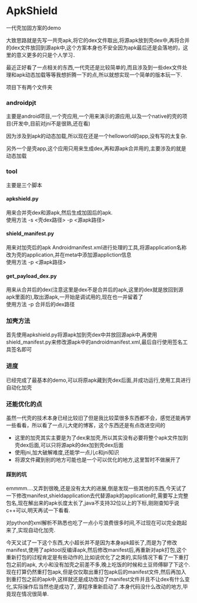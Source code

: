 # ApkShield
一代壳加固方案的demo

大致思路就是先写一共壳apk,将它的dex文件取出,将源apk放到壳dex中,再将合并的dex文件放回到源apk中,这个方案本身也不安全因为apk最后还是会落地的，这里的意义更多的只是个人学习．

最近正好看了一点相关的东西,一代壳还是比较简单的,而且涉及到一些dex文件处理和apk动态加载等等我想折腾一下的点,所以就想实现一个简单的版本玩一下.

项目下有两个文件夹

### androidpjt
主要是android项目,一个壳应用,一个用来演示的源应用,以及一个native的壳的项目(开发中,目前对jni不是很熟,还在看)

因为涉及到apk的动态加载,所以现在还是一个helloworld的app,没有写的太复杂.

另外一个是壳app,这个应用只用来生成dex,再和源apk合并用的,主要涉及的就是动态加载

### tool
主要是三个脚本

#### apkshield.py
用来合并壳dex和源apk,然后生成加固后的apk.<br>
使用方法 -s <壳dex路径> -p <源apk路径>

#### shield_manifest.py
用来对加壳后的apk Androidmanifest.xml进行处理的工具,将源application名称改为壳的application,并在meta中添加源appliction信息<br>
使用方法 -p <源apk路径>

#### get_payload_dex.py 
用来从合并后的dex(注意这里是dex不是合并后的apk,这里的dex就是放回到源apk里面的),取出源apk,一开始是调试用的,现在也一并留着了<br>
使用方法 -p 合并后的dex路径

### 加壳方法
首先使用apkshield.py将源apk加到壳dex中并放回源apk中,再使用shield_manifest.py来修改源apk中的androidmanifest.xml,最后自行使用签名工具签名即可

### 进度
已经完成了最基本的demo,可以将原apk藏到壳dex后面,并成功运行,使用工具进行自动化加壳

### 还能优化的点
虽然一代壳的技术本身已经比较旧了但是我比较菜很多东西都不会，感觉还能再学一些看看，所以看了一点儿大佬的博客，这个东西还是有点改进空间的<br>
+ 这里的加壳其实主要是为了dex来加壳,所以其实没有必要将整个apk文件加到壳dex后面,可以只将源apk的dex加到壳dex后面
+ 使用jni,加大破解难度,还能学一点儿c和jni知识
+ 将源文件藏到别的地方可能也是一个可以优化的地方,这里暂时不做展开了

#### 踩到的坑
emmmm....又弄到很晚,还是没有太大的进展,倒是发现一些其他的东西,今天试了一下修改manifest,shieldapplication去代替源apk的application时,需要写上完整包名,现在解出来的apk长度太长了,java不支持32位以上的下标,刚刚查知乎说c++可以,明天再试一下看看.

对python的xml解析不熟悉也吃了一点小亏浪费很多时间,不过现在可以完全跑起来了,实现自动化加壳.

今天又试了一下这个东西,大小超长并不是因为本身apk超长了,而是为了修改manifest,使用了apktool反编译apk,然后修改manifest后,再重新对apk打包,这个重新打包的过程肯定是有些动作的,比如说优化了之类的,实际情况下看了一下重打包之前的apk,
大小和没有加壳之前差不多,晚上吃饭的时候和土豆师傅聊了下这个.现在打算仍然重打包apk,但是仅仅取出重打包apk后的manifest文件,然后再加入到重打包之前的apk中,这样就还是成功改动了manifest文件并且不让dex有什么变化,实际操作后当然也是成功了,
源程序重新启动了.本身代码没什么改动的地方,毕竟现在情况很简单.